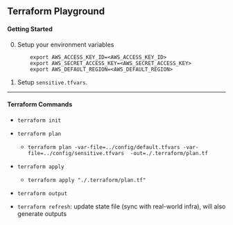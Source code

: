 ## Terraform Playground

#### Getting Started
0. Setup your environment variables

    ```
        export AWS_ACCESS_KEY_ID=<AWS_ACCESS_KEY_ID>
        export AWS_SECRET_ACCESS_KEY=<AWS_SECRET_ACCESS_KEY>
        export AWS_DEFAULT_REGION=<AWS_DEFAULT_REGION>
    ```
0. Setup `sensitive.tfvars`.
---
#### Terraform Commands
- `terraform init`

- `terraform plan`
    - `terraform plan -var-file=../config/default.tfvars -var-file=../config/sensitive.tfvars  -out=./.terraform/plan.tf`

- `terraform apply`
    - `terraform apply "./.terraform/plan.tf"`

- `terraform output`

- `terraform refresh`: update state file (sync with real-world infra), will also generate outputs
